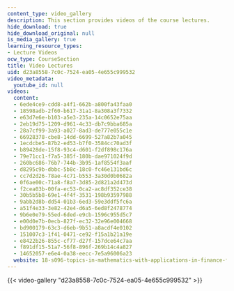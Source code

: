 ```yaml
---
content_type: video_gallery
description: This section provides videos of the course lectures.
hide_download: true
hide_download_original: null
is_media_gallery: true
learning_resource_types:
- Lecture Videos
ocw_type: CourseSection
title: Video Lectures
uid: d23a8558-7c0c-7524-ea05-4e655c999532
video_metadata:
  youtube_id: null
videos:
  content:
  - 6ede4ce9-cdd8-a4f1-662b-a800fa43faa0
  - 18598adb-2f60-b617-31a1-8a308a3f7332
  - e63d7e6e-b103-a5e3-235a-14c0652e75aa
  - 2eb19d75-1209-d961-4c33-db7c9bba685a
  - 28a7cf99-3a93-a027-8ad3-de777e055c1e
  - 66928378-cbe8-14dd-6699-527a82b7a045
  - 1ecdcbe5-87b2-ed53-b7f0-3584cc70ad3f
  - b89428de-15f8-93c4-d601-f2df898c176a
  - 79e71cc1-f7a5-385f-180b-dae971024f9d
  - 260bc686-76b7-744b-3b95-1af8554f3aaf
  - d8295c9b-dbbc-5b8c-18c0-fc46e131bd6c
  - cc7d2d26-78ae-4c71-b553-3a30d0b0682a
  - 0f6ae00c-71a8-f8a7-3d85-2d821a2d473d
  - f2cea03b-00fa-ec53-0ca2-ac8df352ce38
  - 30b5b5b8-69e1-4f4f-3531-198b93597988
  - 9abb2d8b-dd54-01b3-6ed3-59e3ddf5fc6a
  - a51f4e33-3e82-42e4-d6a5-6ed8f2478774
  - 9b6e0e79-55ed-6ded-e9cb-1596c955d5c7
  - e00d0e7b-0ecb-827f-ec32-32e96e004668
  - bd900179-63c3-d6eb-9b51-a8acdf4e0102
  - 151007c3-1f41-0471-ce92-f15a1b21a19e
  - e8422b26-855c-cf77-d27f-157dce64c7aa
  - f891df15-51a7-56f8-896f-269b14c4a827
  - 14652057-e6e4-0a38-eecc-7e5a96006a23
  website: 18-s096-topics-in-mathematics-with-applications-in-finance-fall-2013
---
```



{{< video-gallery "d23a8558-7c0c-7524-ea05-4e655c999532" >}}

